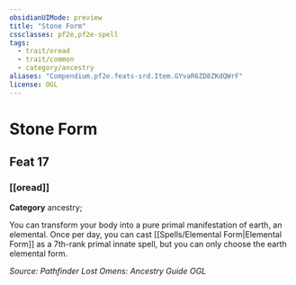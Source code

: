 ```yaml
---
obsidianUIMode: preview
title: "Stone Form"
cssclasses: pf2e,pf2e-spell
tags:
  - trait/oread
  - trait/common
  - category/ancestry
aliases: "Compendium.pf2e.feats-srd.Item.GYvaR6ZD8ZKdQWrF"
license: OGL
---
```

# Stone Form
## Feat 17
### [[oread]]

**Category** ancestry; 




You can transform your body into a pure primal manifestation of earth, an elemental. Once per day, you can cast [[Spells/Elemental Form|Elemental Form]] as a 7th-rank primal innate spell, but you can only choose the earth elemental form.

*Source: Pathfinder Lost Omens: Ancestry Guide*
*OGL*